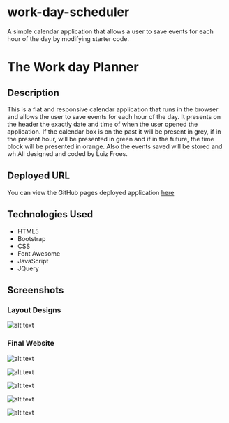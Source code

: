 # work-day-scheduler

A simple calendar application that allows a user to save events for each hour of the day by modifying starter code.

# The Work day Planner

## Description

This is a flat and responsive calendar application that runs in the browser and allows the user to save events for each hour of the day. It presents on the header the exactly date and time of when the user opened the application. If the calendar box is on the past it will be present in grey, if in the present hour, will be presented in green and if in the future, the time block will be presented in orange. Also the events saved will be stored and wh All designed and coded by Luiz Froes.

## Deployed URL

You can view the GitHub pages deployed application [here](https://luizfroes.github.io/timed-quiz-game/)

## Technologies Used

- HTML5
- Bootstrap
- CSS
- Font Awesome
- JavaScript
- JQuery

## Screenshots

### Layout Designs

![alt text](assets/images/screenshot/quiz-game-application-sketch-1.png)

### Final Website

![alt text](/assets/images/images/screenshot-quiz-main.png)

![alt text](assets/images/images/screenshot-quiz-questions.png)

![alt text](assets/images/images/screenshot-quiz-input.png)

![alt text](assets/images/images/screenshot-quiz-game-over.png)

![alt text](assets/images/images/screenshot-quiz-highscore.png)
